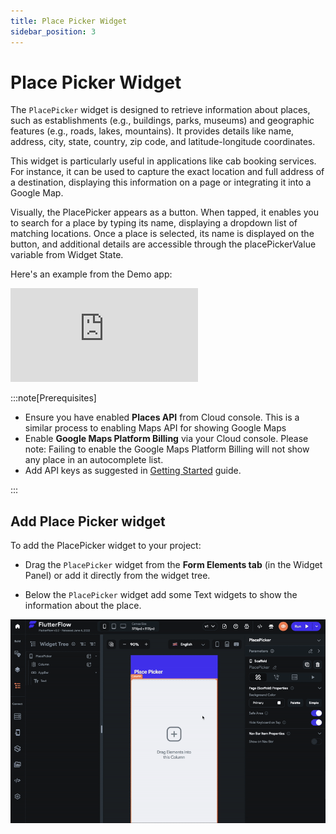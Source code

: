 ```yaml
---
title: Place Picker Widget
sidebar_position: 3
---
```


# Place Picker Widget

The `PlacePicker` widget is designed to retrieve information about places, such as establishments (e.g., buildings, parks, museums) and geographic features (e.g., roads, lakes, mountains). It provides details like name, address, city, state, country, zip code, and latitude-longitude coordinates.

This widget is particularly useful in applications like cab booking services. For instance, it can be used to capture the exact location and full address of a destination, displaying this information on a page or integrating it into a Google Map.

Visually, the PlacePicker appears as a button. When tapped, it enables you to search for a place by typing its name, displaying a dropdown list of matching locations. Once a place is selected, its name is displayed on the button, and additional details are accessible through the placePickerValue variable from Widget State.

Here's an example from the Demo app:

<div style={{
    position: 'relative',
    paddingBottom: 'calc(115.38461538461537% + 41px)', // Keeps the aspect ratio and additional padding
    height: 0,
    width: '100%'
}}>
    <iframe 
        src="https://demo.arcade.software/EQ4xhHBgjMp4wbm3aTin?embed&show_copy_link=true"
        title="Place Picker Widget"
        style={{
            position: 'absolute',
            top: 0,
            left: 0,
            width: '100%',
            height: '100%',
            colorScheme: 'light'
        }}
        frameborder="0"
        loading="lazy"
        webkitAllowFullScreen
        mozAllowFullScreen
        allowFullScreen
        allow="clipboard-write">
    </iframe>
</div>

:::note[Prerequisites]
- Ensure you have enabled **Places API** from Cloud console. This is a similar process to enabling Maps API for showing Google Maps
- Enable **Google Maps Platform Billing** via your Cloud console. Please note: Failing to enable the Google Maps Platform Billing will not show any place in an autocomplete list.
- Add API keys as suggested in [Getting Started](getting-started.md) guide.

:::
<figure>
    
  <figcaption class="centered-caption"></figcaption>
</figure>

## Add Place Picker widget

To add the PlacePicker widget to your project:

- Drag the `PlacePicker` widget from the **Form Elements tab** (in the Widget Panel) or add it directly from the widget tree.

- Below the `PlacePicker` widget add some Text widgets to show the information about the place.

![img.png](img.png)
